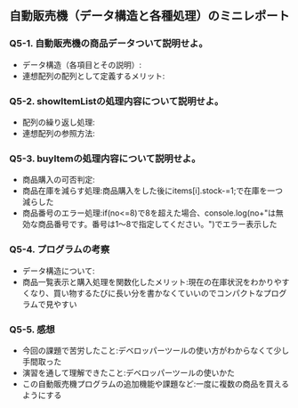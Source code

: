## 自動販売機（データ構造と各種処理）のミニレポート
### Q5-1. 自動販売機の商品データついて説明せよ。
* データ構造（各項目とその説明）:
* 連想配列の配列として定義するメリット:
### Q5-2. showItemListの処理内容について説明せよ。
* 配列の繰り返し処理:
* 連想配列の参照方法:
### Q5-3. buyItemの処理内容について説明せよ。
* 商品購入の可否判定:
* 商品在庫を減らす処理:商品購入をした後にitems[i].stock-=1;で在庫を一つ減らした
* 商品番号のエラー処理:if(no<=8)で8を超えた場合、console.log(no+"は無効な商品番号です。番号は1～8で指定してください。")でエラー表示した
### Q5-4. プログラムの考察
* データ構造について:
* 商品一覧表示と購入処理を関数化したメリット:現在の在庫状況をわかりやすくなり、買い物するたびに長い分を書かなくていいのでコンパクトなプログラムで見やすい
### Q5-5. 感想
* 今回の課題で苦労したこと:デベロッパーツールの使い方がわからなくて少し手間取った
* 演習を通して理解できたこと:デベロッパーツールの使いかた
* この自動販売機プログラムの追加機能や課題など:一度に複数の商品を買えるようにする
